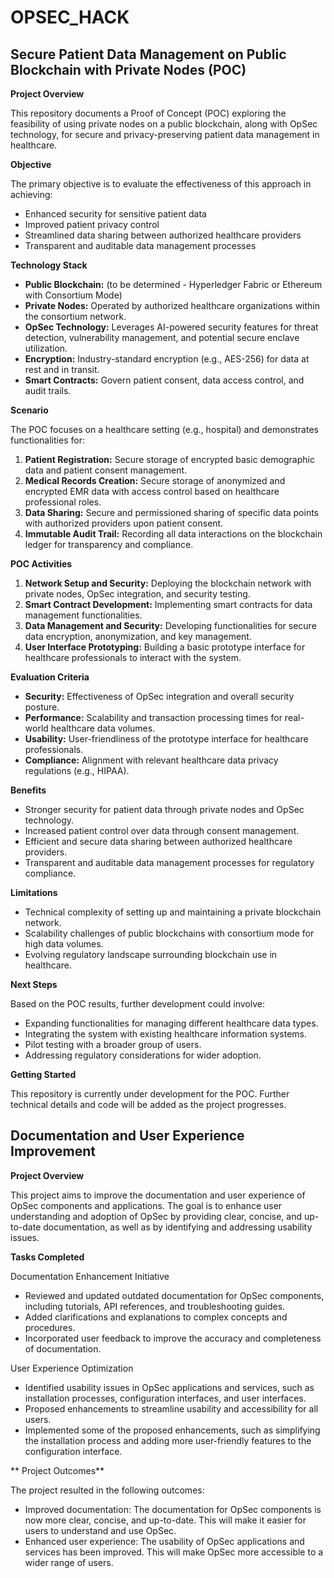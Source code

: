 # OPSEC_HACK
 
## Secure Patient Data Management on Public Blockchain with Private Nodes (POC)

**Project Overview**

This repository documents a Proof of Concept (POC) exploring the feasibility of using private nodes on a public blockchain, along with OpSec technology, for secure and privacy-preserving patient data management in healthcare.

**Objective**

The primary objective is to evaluate the effectiveness of this approach in achieving:

* Enhanced security for sensitive patient data
* Improved patient privacy control
* Streamlined data sharing between authorized healthcare providers
* Transparent and auditable data management processes

**Technology Stack**

* **Public Blockchain:** (to be determined - Hyperledger Fabric or Ethereum with Consortium Mode)
* **Private Nodes:** Operated by authorized healthcare organizations within the consortium network.
* **OpSec Technology:** Leverages AI-powered security features for threat detection, vulnerability management, and potential secure enclave utilization.
* **Encryption:** Industry-standard encryption (e.g., AES-256) for data at rest and in transit.
* **Smart Contracts:** Govern patient consent, data access control, and audit trails.

**Scenario**

The POC focuses on a healthcare setting (e.g., hospital) and demonstrates functionalities for:

1. **Patient Registration:** Secure storage of encrypted basic demographic data and patient consent management.
2. **Medical Records Creation:** Secure storage of anonymized and encrypted EMR data with access control based on healthcare professional roles.
3. **Data Sharing:** Secure and permissioned sharing of specific data points with authorized providers upon patient consent.
4. **Immutable Audit Trail:** Recording all data interactions on the blockchain ledger for transparency and compliance.

**POC Activities**

1. **Network Setup and Security:** Deploying the blockchain network with private nodes, OpSec integration, and security testing.
2. **Smart Contract Development:** Implementing smart contracts for data management functionalities.
3. **Data Management and Security:** Developing functionalities for secure data encryption, anonymization, and key management.
4. **User Interface Prototyping:** Building a basic prototype interface for healthcare professionals to interact with the system.

**Evaluation Criteria**

* **Security:** Effectiveness of OpSec integration and overall security posture.
* **Performance:** Scalability and transaction processing times for real-world healthcare data volumes.
* **Usability:** User-friendliness of the prototype interface for healthcare professionals.
* **Compliance:** Alignment with relevant healthcare data privacy regulations (e.g., HIPAA).

**Benefits**

* Stronger security for patient data through private nodes and OpSec technology.
* Increased patient control over data through consent management.
* Efficient and secure data sharing between authorized healthcare providers.
* Transparent and auditable data management processes for regulatory compliance.

**Limitations**

* Technical complexity of setting up and maintaining a private blockchain network.
* Scalability challenges of public blockchains with consortium mode for high data volumes.
* Evolving regulatory landscape surrounding blockchain use in healthcare.

**Next Steps**

Based on the POC results, further development could involve:

* Expanding functionalities for managing different healthcare data types.
* Integrating the system with existing healthcare information systems.
* Pilot testing with a broader group of users.
* Addressing regulatory considerations for wider adoption.

**Getting Started**

This repository is currently under development for the POC. Further technical details and code will be added as the project progresses. 

## Documentation and User Experience Improvement

**Project Overview**

This project aims to improve the documentation and user experience of OpSec components and applications. The goal is to enhance user understanding and adoption of OpSec by providing clear, concise, and up-to-date documentation, as well as by identifying and addressing usability issues.

**Tasks Completed**

Documentation Enhancement Initiative
* Reviewed and updated outdated documentation for OpSec components, including tutorials, API references, and troubleshooting guides.
* Added clarifications and explanations to complex concepts and procedures.
* Incorporated user feedback to improve the accuracy and completeness of documentation.

User Experience Optimization
* Identified usability issues in OpSec applications and services, such as installation processes, configuration interfaces, and user interfaces.
* Proposed enhancements to streamline usability and accessibility for all users.
* Implemented some of the proposed enhancements, such as simplifying the installation process and adding more user-friendly features to the configuration interface.

** Project Outcomes**

The project resulted in the following outcomes:
* Improved documentation: The documentation for OpSec components is now more clear, concise, and up-to-date. This will make it easier for users to understand and use OpSec.
* Enhanced user experience: The usability of OpSec applications and services has been improved. This will make OpSec more accessible to a wider range of users.
